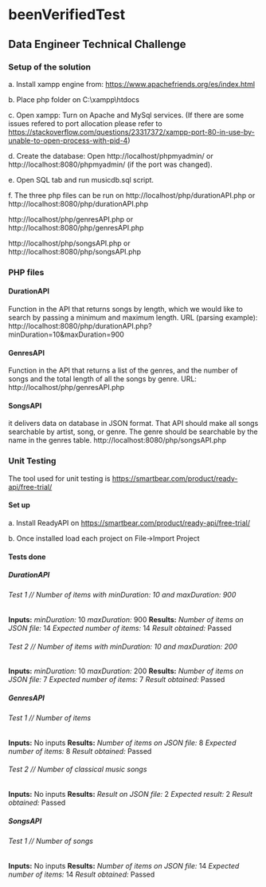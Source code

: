 # beenVerifiedTest
## Data Engineer Technical Challenge

### Setup of the solution

a. Install xampp engine from: https://www.apachefriends.org/es/index.html

b. Place php folder on C:\xampp\htdocs

c. Open xampp: Turn on Apache and MySql services.
		(If there are some issues refered to port allocation please refer to https://stackoverflow.com/questions/23317372/xampp-port-80-in-use-by-unable-to-open-process-with-pid-4)

d. Create the database: Open  http://localhost/phpmyadmin/ or http://localhost:8080/phpmyadmin/ (if the port was changed).

e. Open SQL tab and run musicdb.sql script.

f. The three php files can be run on 
http://localhost/php/durationAPI.php or http://localhost:8080/php/durationAPI.php 
									 
http://localhost/php/genresAPI.php or http://localhost:8080/php/genresAPI.php

http://localhost/php/songsAPI.php or http://localhost:8080/php/songsAPI.php

### PHP files

#### DurationAPI

Function in the API that returns songs by length, which we would like to
search by passing a minimum and maximum length.
URL (parsing example): http://localhost:8080/php/durationAPI.php?minDuration=10&maxDuration=900

#### GenresAPI

Function in the API that returns a list of the genres, and the number of
songs and the total length of all the songs by genre.
URL: http://localhost/php/genresAPI.php

#### SongsAPI

it delivers data on database in JSON format.
That API should make all songs searchable by artist, song, or genre. The genre
should be searchable by the name in the genres table.
http://localhost:8080/php/songsAPI.php

### Unit Testing

The tool used for unit testing is https://smartbear.com/product/ready-api/free-trial/


#### Set up

a. Install ReadyAPI on https://smartbear.com/product/ready-api/free-trial/

b. Once installed load each project on File->Import Project

#### Tests done

##### DurationAPI

###### Test 1 // Number of items with minDuration: 10 and maxDuration: 900
**Inputs:**
*minDuration:* 10
*maxDuration:* 900
**Results:**
*Number of items on JSON file:* 14
*Expected number of items:* 14
*Result obtained:* Passed

###### Test 2 // Number of items with minDuration: 10 and maxDuration: 200
**Inputs:**
*minDuration:* 10
*maxDuration:* 200
**Results:**
*Number of items on JSON file:* 7
*Expected number of items:* 7
*Result obtained:* Passed

##### GenresAPI

###### Test 1 // Number of items
**Inputs:**
No inputs
**Results:**
*Number of items on JSON file:* 8
*Expected number of items:* 8
*Result obtained:* Passed

###### Test 2 // Number of classical music songs
**Inputs:**
No inputs
**Results:**
*Result on JSON file:* 2
*Expected result:* 2
*Result obtained:* Passed


##### SongsAPI

###### Test 1 // Number of songs
**Inputs:**
No inputs
**Results:**
*Number of items on JSON file:* 14
*Expected number of items:* 14
*Result obtained:* Passed


	
	
		